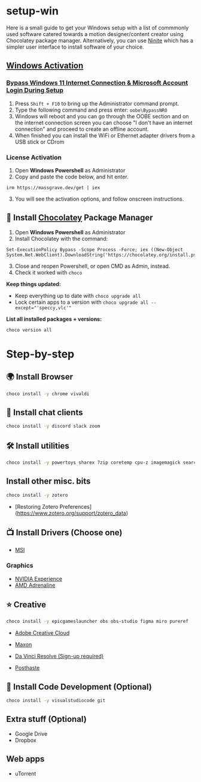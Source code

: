 # setup-win

Here is a small guide to get your Windows setup with a list of commmonly used software catered towards a motion designer/content creator using Chocolatey package manager. Alternatively, you can use [Ninite](https://ninite.com/) which has a simpler user interface to install software of your choice.

## [Windows Activation](https://github.com/massgravel/Microsoft-Activation-Scripts/releases/tag/1.8)
### [Bypass Windows 11 Internet Connection & Microsoft Account Login During Setup](https://youtu.be/LX8vb48oodI)
1. Press `Shift + F10` to bring up the Administrator command prompt.
2. Type the following command and press enter: `oobe\BypassNRO`
3. Windows will reboot and you can go through the OOBE section and on the internet connection screen you can choose "I don't have an internet connection" and proceed to create an offline account.
4. When finished you can install the WiFi or Ethernet adapter drivers from a USB stick or CDrom

### License Activation
1. Open **Windows Powershell** as Administrator
2. Copy and paste the code below, and hit enter.
```
irm https://massgrave.dev/get | iex 
```
3. You will see the activation options, and follow onscreen instructions.

## 🍫 Install [Chocolatey](https://chocolatey.org/install) Package Manager

1. Open **Windows Powershell** as Administrator
2. Install Chocolatey with the command: 
```
Set-ExecutionPolicy Bypass -Scope Process -Force; iex ((New-Object System.Net.WebClient).DownloadString('https://chocolatey.org/install.ps1'))
```
3. Close and reopen Powershell, or open CMD as Admin, instead.
4. Check it worked with `choco`

**Keep things updated:**

- Keep everything up to date with `choco upgrade all`
- Lock certain apps to a version with `choco upgrade all --except="'speccy,vlc'"` 

**List all installed packages + versions:**

```bash
choco version all
```




# Step-by-step


## 🌍 Install Browser

```bash
choco install -y chrome vivaldi
````

## 🦜 Install chat clients

```bash
choco install -y discord slack zoom 
```

## 🛠 Install utilities
```bash
choco install -y powertoys sharex 7zip coretemp cpu-z imagemagick searcheverything speccy windirstat adobereaderdropbox googledrive quicktime vlc spotifysumatrapdf 
```



## Install other misc. bits


```bash
choco install -y zotero

```
- [Restoring Zotero Preferences] (https://www.zotero.org/support/zotero_data)

## 📺 Install Drivers (Choose one)
- [MSI](https://www.msi.com/support/download/)
### Graphics
- [NVIDIA Experience](https://www.nvidia.com/Download/index.aspx)
- [AMD Adrenaline](https://www.amd.com/en/support)


## ⭐️ Creative
```bash
choco install -y epicgameslauncher obs obs-studio figma miro pureref
```
- [Adobe Creative Cloud](https://www.adobe.com/creativecloud/desktop-app.html)
- [Maxon](https://www.maxon.net/en/maxon-one)
- [Da Vinci Resolve (Sign-up required)](https://www.blackmagicdesign.com/products/davinciresolve/#global-footer)

- [Posthaste](https://www.digitalrebellion.com/posthaste/)


## 🐧 Install Code Development (Optional)
```bash
choco install -y visualstudiocode git
```


## Extra stuff (Optional)
- Google Drive
- Dropbox

## Web apps
- uTorrent
